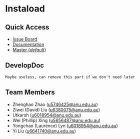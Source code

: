 # Instaload
## Quick Access
* [Issue Board](https://github.com/Zhenghao-Zhao/Instaclustr-TL#workspaces/project-board-5e5efa7668d1b55158247a50/board?repos=244576663)
* [Documentation](https://drive.google.com/drive/folders/1xwgVBDAqbR-0H-oAxnSYZ9wgkiJFF5hS)
* [Master (*default*)](https://github.com/Zhenghao-Zhao/Instaload/tree/master)

## DevelopDoc

`Maybe useless, can remove this part if we don't need later`


## Team Members
- Zhenghao Zhao (u5746425@anu.edu.au)
- Ziwei (David) Liu (u6380075@anu.edu.au)
- Utkarsh (u6018954@anu.edu.au)
- Wei (Phillip) Xing (u5656487@anu.edu.au)
- Yongchao (Laurence) Lyn (u6018954@anu.edu.au)
- Yi Liu (u6641740@anu.edu.au)